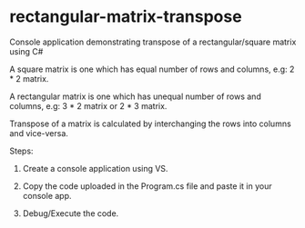# rectangular-matrix-transpose
Console application demonstrating transpose of a rectangular/square matrix using C#

A square matrix is one which has equal number of rows and columns, e.g: 2 * 2 matrix.

A rectangular matrix is one which has unequal number of rows and columns, e.g: 3 * 2 matrix or 2 * 3 matrix.

Transpose of a matrix is calculated by interchanging the rows into columns and vice-versa.

Steps:

1) Create a console application using VS.

2) Copy the code uploaded in the Program.cs file and paste it in your console app.

3) Debug/Execute the code.
